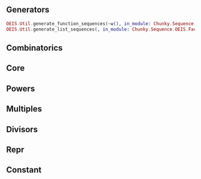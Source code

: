 ## Generators

```elixir 
OEIS.Util.generate_function_sequences(~w(), in_module: Chunky.Sequence.OEIS.Factors)
OEIS.Util.generate_list_sequences(, in_module: Chunky.Sequence.OEIS.Factors)
```

## Combinatorics



## Core




## Powers


## Multiples


## Divisors




## Repr





## Constant

